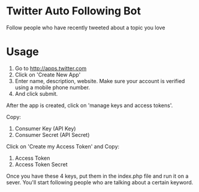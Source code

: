 # Twitter Auto Following Bot
Follow people who have recently tweeted about a topic you love

# Usage
1. Go to http://apps.twitter.com
2. Click on 'Create New App'
3. Enter name, description, website. Make sure your account is verified using a mobile phone number.
4. And click submit.

After the app is created, click on 'manage keys and access tokens'.

Copy:
1. Consumer Key (API Key)
2. Consumer Secret (API Secret)

Click on 'Create my Access Token' and Copy:
1. Access Token
2. Access Token Secret

Once you have these 4 keys, put them in the index.php file and run it on a sever. You'll start following people who are talking about a certain keyword.